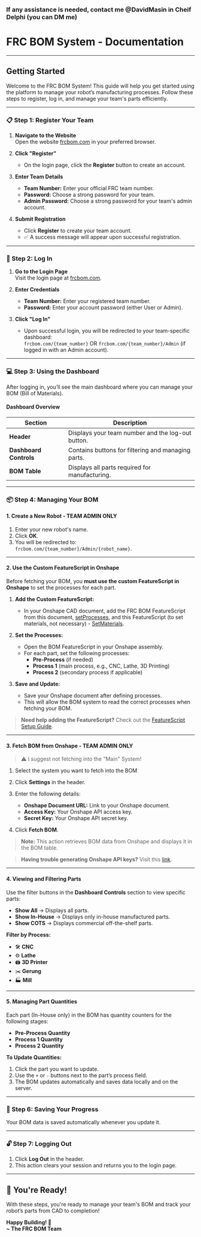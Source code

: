 ### If any assistance is needed, contact me @DavidMasin in Cheif Delphi (you can DM me)

# **FRC BOM System - Documentation**

---

## **Getting Started**

Welcome to the FRC BOM System! This guide will help you get started using the platform to manage your robot’s manufacturing processes. Follow these steps to register, log in, and manage your team's parts efficiently.

---

### **📋 Step 1: Register Your Team**

1. **Navigate to the Website**  
   Open the website [frcbom.com](https://frcbom.com/#signInForm) in your preferred browser.

2. **Click "Register"**
   - On the login page, click the **Register** button to create an account.

3. **Enter Team Details**
   - **Team Number:** Enter your official FRC team number.
   - **Password:** Choose a strong password for your team.
   - **Admin Password:** Choose a strong password for your team's admin account.

4. **Submit Registration**
   - Click **Register** to create your team account.
   - ✅ A success message will appear upon successful registration.

---

### **🔐 Step 2: Log In**

1. **Go to the Login Page**  
   Visit the login page at [frcbom.com](https://frcbom.com/#signInForm).

2. **Enter Credentials**
   - **Team Number:** Enter your registered team number.
   - **Password:** Enter your account password (either User or Admin).

3. **Click "Log In"**
   - Upon successful login, you will be redirected to your team-specific dashboard:  
     `frcbom.com/{team_number}` OR `frcbom.com/{team_number}/Admin` (if logged in with an Admin account).

---

### **💻 Step 3: Using the Dashboard**

After logging in, you’ll see the main dashboard where you can manage your BOM (Bill of Materials).

#### **Dashboard Overview**

| **Section**            | **Description**               |
|------------------------|-------------------------------|
| **Header**             | Displays your team number and the log-out button. |
| **Dashboard Controls** | Contains buttons for filtering and managing parts. |
| **BOM Table**          | Displays all parts required for manufacturing. |

---

### **📦 Step 4: Managing Your BOM**

#### **1. Create a New Robot - TEAM ADMIN ONLY**
1. Enter your new robot's name.
2. Click **OK**.
3. You will be redirected to:  
   `frcbom.com/{team_number}/Admin/{robot_name}`.

---

#### **2. Use the Custom FeatureScript in Onshape**
Before fetching your BOM, you **must use the custom FeatureScript in Onshape** to set the processes for each part.

1. **Add the Custom FeatureScript:**
   - In your Onshape CAD document, add the FRC BOM FeatureScript from this document, [setProcesses](https://cad.onshape.com/documents/2ab53c1cecf1cb8d258c9308/w/d6c4bbfad44d288bc9cdc221/e/c0f603bee2bd62b76af7d8ac), and this FeatureScript (to set materials, not necessary) - [SetMaterials](https://cad.onshape.com/documents/2ab53c1cecf1cb8d258c9308/w/d6c4bbfad44d288bc9cdc221/e/c0f603bee2bd62b76af7d8ac).

2. **Set the Processes:**
   - Open the BOM FeatureScript in your Onshape assembly.
   - For each part, set the following processes:
      - **Pre-Process** (if needed)
      - **Process 1** (main process, e.g., CNC, Lathe, 3D Printing)
      - **Process 2** (secondary process if applicable)

3. **Save and Update:**
   - Save your Onshape document after defining processes.
   - This will allow the BOM system to read the correct processes when fetching your BOM.

> **Need help adding the FeatureScript?** Check out the [FeatureScript Setup Guide](FeatureScriptSetup.md).

---

#### **3. Fetch BOM from Onshape - TEAM ADMIN ONLY**
> :warning:  I suggest not fetching into the "Main" System!
1. Select the system you want to fetch into the BOM
2. Click **Settings** in the header.
2. Enter the following details:

   - **Onshape Document URL:** Link to your Onshape document.
   - **Access Key:** Your Onshape API access key.
   - **Secret Key:** Your Onshape API secret key.

3. Click **Fetch BOM**.

> **Note:** This action retrieves BOM data from Onshape and displays it in the BOM table.

> **Having trouble generating Onshape API keys?** Visit this [link](onshapeAPI.md).

---

#### **4. Viewing and Filtering Parts**

Use the filter buttons in the **Dashboard Controls** section to view specific parts:

- **Show All** → Displays all parts.
- **Show In-House** → Displays only in-house manufactured parts.
- **Show COTS** → Displays commercial off-the-shelf parts.

**Filter by Process:**
- 🛠️ **CNC**
- ⚙️ **Lathe**
- 🖨️ **3D Printer**
- ✂️ **Gerung**
- 🏭 **Mill**

---

#### **5. Managing Part Quantities**

Each part (In-House only) in the BOM has quantity counters for the following stages:

- **Pre-Process Quantity**
- **Process 1 Quantity**
- **Process 2 Quantity**

**To Update Quantities:**

1. Click the part you want to update.
2. Use the `+` or `-` buttons next to the part’s process field.
3. The BOM updates automatically and saves data locally and on the server.

---

### **💾 Step 6: Saving Your Progress**

Your BOM data is saved automatically whenever you update it.

---

### **🔓 Step 7: Logging Out**

1. Click **Log Out** in the header.
2. This action clears your session and returns you to the login page.

---

## **🎉 You're Ready!**

With these steps, you're ready to manage your team's BOM and track your robot’s parts from CAD to completion!

**Happy Building! 🚀**  
**~ The FRC BOM Team**
